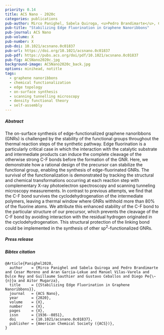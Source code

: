 ```yaml
---
priority: 0.14
title: ACS Nano - 2020c
categories: publications
pub-author: Mirco Panighel, Sabela Quiroga, <u>Pedro Brandimarte</u>, Cesar Moreno, Aran Garcia-Lekue, Manuel Vilas-Varela, Dulce Rey, Guillaume Sauthier, Gustavo Ceballos, Diego Peña, and Aitor Mugarza
pub-title: "Stabilizing Edge Fluorination in Graphene Nanoribbons"
pub-journal: ACS Nano
pub-volume: X
pub-number: X
pub-doi: 10.1021/acsnano.0c01837
pub-url: https://doi.org/10.1021/acsnano.0c01837
pub-pdf: https://pubs.acs.org/doi/pdf/10.1021/acsnano.0c01837
pub-fig: ACSNano2020c.jpg
background-image: ACSNano2020c_back.jpg
options: minihead, notitle
tags:
  - graphene nanoribbons
  - chemical functionalization
  - edge topology
  - on-surface synthesis
  - scanning tunnelling microscopy
  - density functional theory
  - self-assembly
---
```


##### Abstract

The on-surface synthesis of edge-functionalized graphene nanoribbons (GNRs) is challenged by the stability of the functional groups throughout the thermal reaction steps of the synthetic pathway. Edge fluorination is a particularly critical case in which the interaction with the catalytic substrate and intermediate products can induce the complete cleavage of the otherwise strong C-F bonds before the formation of the GNR. Here, we demonstrate how a rational design of the precursor can stabilize the functional group, enabling the synthesis of edge-fluorinated GNRs. The survival of the functionalization is demonstrated by tracking the structural and chemical transformations occurring at each reaction step with complementary X-ray photoelectron spectroscopy and scanning tunneling microscopy measurements. In contrast to previous attempts, we find that the C-F bond survives the cyclodehydrogenation of the intermediate polymers, leaving a thermal window where GNRs withhold more than 80% of the fluorine atoms. We attribute this enhanced stability of the C-F bond to the particular structure of our precursor, which prevents the cleavage of the C-F bond by avoiding interaction with the residual hydrogen originated in the cyclodehydrogenation. This structural protection of the linking bond could be implemented in the synthesis of other sp<sup>2</sup>-functionalized GNRs.

##### Press release <a target="_blank" href="https://twitter.com/dulcereyv/status/1295745188850278401"><span class="icon fa-twitter fa-lg style1"></span></a> <a target="_blank" href="https://twitter.com/myjournals/status/1298000341196300294"><span class="icon fa-twitter fa-lg style1"></span></a>

##### Bibtex citation

```
@Article{Panighel2020,
  author    = {Mirco Panighel and Sabela Quiroga and Pedro Brandimarte and Cesar Moreno and Aran Garcia-Lekue and Manuel Vilas-Varela and Dulce Rey and Guillaume Sauthier and Gustavo Ceballos and Diego Pe{\~{n}}a and Aitor Mugarza},
  title     = {{Stabilizing Edge Fluorination in Graphene Nanoribbons}},
  journal   = {ACS Nano},
  year      = {2020},
  volume    = {X},
  number    = {X},
  pages     = {X},
  issn      = {1936--0851},
  doi       = {10.1021/acsnano.0c01837},
  publisher = {American Chemical Society ({ACS})},
}
```
